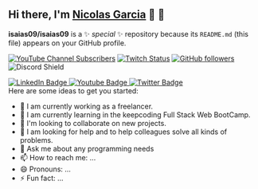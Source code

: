 ## Hi there, I'm <a href="https://github.com/isaias09">Nicolas Garcia</a> 👋 👋


**isaias09/isaias09** is a ✨ _special_ ✨ repository because its `README.md` (this file) appears on your GitHub profile.

[![YouTube Channel Subscribers](https://img.shields.io/youtube/channel/subscribers/UCIjEgHA1vatSR2K4rfcdNRg?style=social)](#)
[![Twitch Status](https://img.shields.io/twitch/status/aristidevs?style=social)](#)
[![GitHub followers](https://img.shields.io/github/followers/arisguimera?style=social)](#)
![Discord Shield](#)

<div id="badges">
  <a href="#">
    <img src="https://img.shields.io/badge/LinkedIn-blue?style=for-the-badge&logo=linkedin&logoColor=white" alt="LinkedIn Badge"/>
  </a>
  <a href="#">
    <img src="https://img.shields.io/badge/instagram-pink?style=for-the-badge&logo=instagram&logoColor=white" alt="Youtube Badge"/>
  </a>
  <a href="#">
    <img src="https://img.shields.io/badge/X-black?style=for-the-badge&logo=X&logoColor=white" alt="Twitter Badge"/>
  </a>
</div>
Here are some ideas to get you started:

- 🔭 I am currently working as a freelancer.
- 🌱 I am currently learning in the keepcoding Full Stack Web BootCamp.
- 👯 I'm looking to collaborate on new projects.
- 🤔 I am looking for help and to help colleagues solve all kinds of problems.
- 💬 Ask me about any programming needs
- 📫 How to reach me: ...
- 😄 Pronouns: ...
- ⚡ Fun fact: ...

